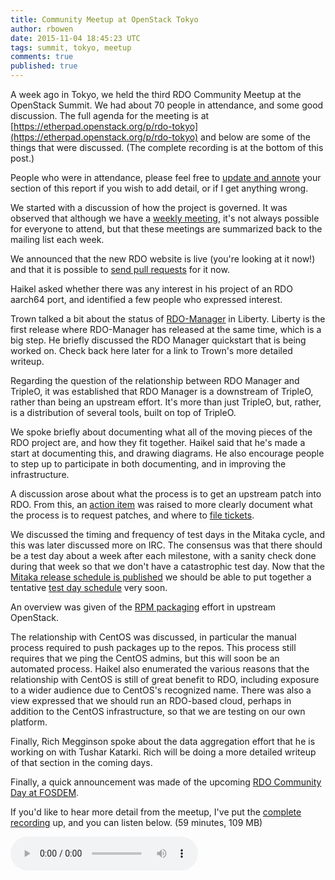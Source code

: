 ```yaml
---
title: Community Meetup at OpenStack Tokyo
author: rbowen
date: 2015-11-04 18:45:23 UTC
tags: summit, tokyo, meetup
comments: true
published: true
---
```


A week ago in Tokyo, we held the third RDO Community Meetup at the
OpenStack Summit. We had about 70 people in attendance, and some good
discussion. The full agenda for the meeting is at [https://etherpad.openstack.org/p/rdo-tokyo](https://etherpad.openstack.org/p/rdo-tokyo) and below are some of the things that were discussed. (The complete recording is at the bottom of this post.)

People who were in attendance, please feel free to [update and annote](https://github.com/redhat-openstack/website/blob/master/source/blog/2015-11-04-community-meetup-at-openstack-tokyo.html.md) your section of this report if you wish to add detail, or if I get anything wrong.

We started with a discussion of how the project is governed. It was observed that although we have a [weekly meeting](https://www.redhat.com/archives/rdo-list/2015-November/msg00028.html), it's not always possible for everyone to attend, but that these meetings are summarized back to the mailing list each week.

We announced that the new RDO website is live (you're looking at it now!) and that it is possible to [send pull requests](https://github.com/rbowen/rdo-website) for it now.

Haikel asked whether there was any interest in his project of an RDO aarch64 port, and identified a few people who expressed interest.

Trown talked a bit about the status of [RDO-Manager](https://www.rdoproject.org/rdo-manager/) in Liberty. Liberty is the first release where RDO-Manager has released at the same time, which is a big step. He briefly discussed the RDO Manager quickstart that is being worked on. Check back here later for a link to Trown's more detailed writeup.

Regarding the question of the relationship between RDO Manager and TripleO, it was established that RDO Manager is a downstream of TripleO, rather than being an upstream effort. It's more than just TripleO, but, rather, is a distribution of several tools, built on top of TripleO.

We spoke briefly about documenting what all of the moving pieces of the RDO project are, and how they fit together. Haikel said that he's made a start at documenting this, and drawing diagrams. He also encourage people to step up to participate in both documenting, and in improving the infrastructure.

A discussion arose about what the process is to get an upstream patch into RDO. From this, an [action item](https://github.com/redhat-openstack/website/issues/213) was raised to more clearly document what the process is to request patches, and where to [file tickets](https://bugzilla.redhat.com/enter_bug.cgi?product=RDO).

We discussed the timing and frequency of test days in the Mitaka cycle, and this was later discussed more on IRC. The consensus was that there should be a test day about a week after each milestone, with a sanity check done during that week so that we don't have a catastrophic test day. Now that the [Mitaka release schedule is published](https://wiki.openstack.org/wiki/Mitaka_Release_Schedule) we should be able to put together a tentative [test day schedule](https://www.rdoproject.org/testday/) very soon.

An overview was given of the [RPM packaging](https://wiki.openstack.org/wiki/Rpm-packaging) effort in upstream OpenStack.

The relationship with CentOS was discussed, in particular the manual process required to push packages up to the repos. This process still requires that we ping the CentOS admins, but this will soon be an automated process. Haikel also enumerated the various reasons that the relationship with CentOS is still of great benefit to RDO, including exposure to a wider audience due to CentOS's recognized name. There was also a view expressed that we should run an RDO-based cloud, perhaps in addition to the CentOS infrastructure, so that we are testing on our own platform.

Finally, Rich Megginson spoke about the data aggregation effort that he is working on with Tushar Katarki. Rich will be doing a more detailed writeup of that section in the coming days.

Finally, a quick announcement was made of the upcoming [RDO Community Day at FOSDEM](https://www.redhat.com/archives/rdo-list/2015-November/msg00027.html). 

If you'd like to hear more detail from the meetup, I've put the [complete recording](http://drbacchus.com/podcasts/openstack/rdo_meetup_tokyo.mp3) up, and you can listen below. (59 minutes, 109 MB)

<audio controls>
  <source src="http://drbacchus.com/podcasts/openstack/rdo_meetup_tokyo.mp3" type="audio/mpeg">
</audio>